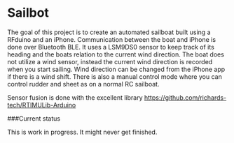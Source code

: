 Sailbot
=======

The goal of this project is to create an automated sailboat built using a RFduino and an iPhone. Communication between
the boat and iPhone is done over Bluetooth BLE. It uses a LSM9DS0 sensor to keep track of its heading and the boats
relation to the current wind direction. The boat does not utilize a wind sensor, instead the current wind direction is
recorded when you start sailing. Wind direction can be changed from the iPhone app if there is a wind shift. There is
also a manual control mode where you can control rudder and sheet as on a normal RC sailboat.

Sensor fusion is done with the excellent library https://github.com/richards-tech/RTIMULib-Arduino

###Current status

This is work in progress. It might never get finished.

